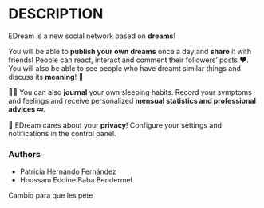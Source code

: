 # DESCRIPTION

EDream is a new social network based on **dreams**!

You will be able to **publish your own dreams** once a day and **share** it with friends! People can react, interact and comment their followers’ posts ♥. You will also be able to see people who have dreamt similar things and discuss its **meaning**! **💭**

✍🏼 You can also **journal** your own sleeping habits. Record your symptoms and feelings and receive personalized **mensual statistics and professional advices 💤**.

🔐 EDream cares about your **privacy**! Configure your settings and notifications in the control panel.


### Authors

* Patricia Hernando Fernández
* Houssam Eddine Baba Bendermel

Cambio para que les pete
